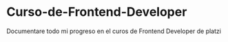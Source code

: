 # Curso-de-Frontend-Developer
Documentare todo mi progreso en el curos de Frontend Developer de platzi

